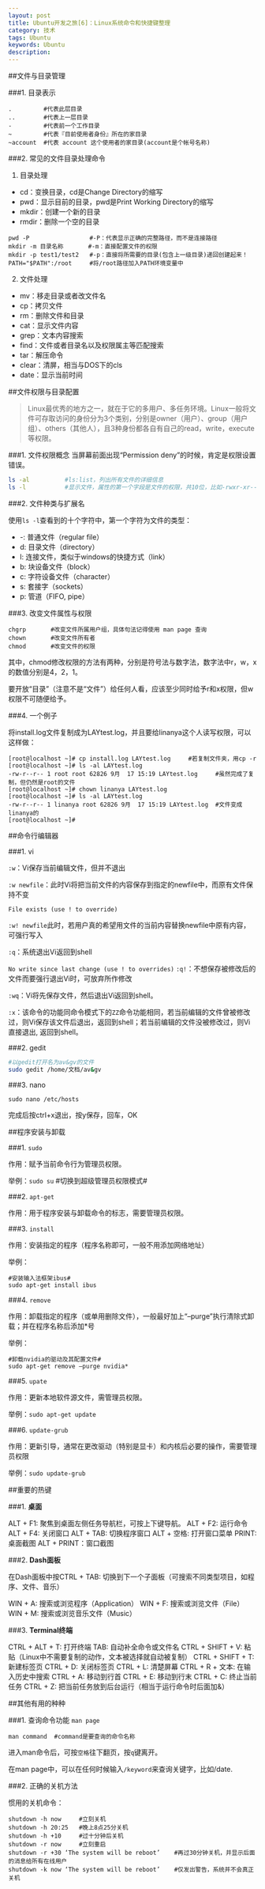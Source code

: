 ```yaml
---
layout: post
title: Ubuntu开发之旅[6]：Linux系统命令和快捷键整理
category: 技术
tags: Ubuntu
keywords: Ubuntu
description: 
---
```


##文件与目录管理

###1. 目录表示
```
.         #代表此层目录
..        #代表上一层目录
-         #代表前一个工作目录
~         #代表『目前使用者身份』所在的家目录
~account  #代表 account 这个使用者的家目录(account是个帐号名称)
```

###2. 常见的文件目录处理命令

1) 目录处理

- cd：变换目录，cd是Change Directory的缩写
- pwd：显示目前的目录，pwd是Print Working Directory的缩写
- mkdir：创建一个新的目录
- rmdir：删除一个空的目录

```
pwd -P                 #-P：代表显示正确的完整路径，而不是连接路径
mkdir -m 目录名称       #-m：直接配置文件的权限
mkdir -p test1/test2   #-p：直接将所需要的目录(包含上一级目录)递回创建起来！
PATH="$PATH":/root     #将/root路径加入PATH环境变量中
```

2) 文件处理

- mv：移走目录或者改文件名
- cp：拷贝文件
- rm：删除文件和目录
- cat：显示文件内容
- grep：文本内容搜索
- find：文件或者目录名以及权限属主等匹配搜索
- tar：解压命令
- clear：清屏，相当与DOS下的cls
- date：显示当前时间


##文件权限与目录配置

> Linux最优秀的地方之一，就在于它的多用户、多任务环境。Linux一般将文件可存取访问的身份分为3个类别，分别是owner（用户）、group（用户组）、others（其他人），且3种身份都各自有自己的read，write，execute等权限。

###1. 文件权限概念
当屏幕前面出现“Permission deny”的时候，肯定是权限设置错误。

```sh
ls -al          #ls:list，列出所有文件的详细信息
ls -l           #显示文件，属性的第一个字段是文件的权限，共10位，比如-rwxr-xr--，表示owner具有rwx权限，group具有rx权限，others只具有r权限
```

###2. 文件种类与扩展名

使用`ls -l`查看到的十个字符中，第一个字符为文件的类型：

- -: 普通文件（regular file）
- d: 目录文件（directory）
- l: 连接文件，类似于windows的快捷方式（link）
- b: 块设备文件（block）
- c: 字符设备文件（character）
- s: 套接字（sockets）
- p: 管道（FIFO, pipe）

###3. 改变文件属性与权限

```
chgrp       #改变文件所属用户组，具体句法记得使用 man page 查询
chown       #改变文件所有者
chmod       #改变文件的权限
```
其中，chmod修改权限的方法有两种，分别是符号法与数字法，数字法中r，w，x的数值分别是4，2，1。

要开放“目录”（注意不是“文件”）给任何人看，应该至少同时给予r和x权限，但w权限不可随便给予。

###4. 一个例子

将install.log文件复制成为LAYtest.log，并且要给linanya这个人读写权限，可以这样做：

```
[root@localhost ~]# cp install.log LAYtest.log     #若复制文件夹，用cp -r
[root@localhost ~]# ls -al LAYtest.log 
-rw-r--r-- 1 root root 62826 9月  17 15:19 LAYtest.log     #虽然完成了复制，但仍然是root的文件
[root@localhost ~]# chown linanya LAYtest.log 
[root@localhost ~]# ls -al LAYtest.log       
-rw-r--r-- 1 linanya root 62826 9月  17 15:19 LAYtest.log  #文件变成linanya的
[root@localhost ~]# 
```

##命令行编辑器

###1. vi

`:w`：Vi保存当前编辑文件，但并不退出

`:w newfile`：此时Vi将把当前文件的内容保存到指定的newfile中，而原有文件保持不变

`File exists (use ! to override)`

`:w! newfile`此时，若用户真的希望用文件的当前内容替换newfile中原有内容，可强行写入

`:q`：系统退出Vi返回到shell

`No write since last change (use ! to overrides)`
`:q!`：不想保存被修改后的文件而要强行退出Vi时，可放弃所作修改

`:wq`：Vi将先保存文件，然后退出Vi返回到shell。

`:x`：该命令的功能同命令模式下的`ZZ`命令功能相同，若当前编辑的文件曾被修改过，则Vi保存该文件后退出，返回到shell；若当前编辑的文件没被修改过，则Vi直接退出, 返回到shell。

###2. gedit

```sh
#以gedit打开名为av&gv的文件
sudo gedit /home/文档/av&gv 
```

###3. nano 

`sudo nano /etc/hosts`

完成后按ctrl+x退出，按y保存，回车，OK


##程序安装与卸载

###1. `sudo`

作用：赋予当前命令行为管理员权限。

举例：`sudo su` #切换到超级管理员权限模式#

###2. `apt-get`

作用：用于程序安装与卸载命令的标志，需要管理员权限。

###3. `install`

作用：安装指定的程序（程序名称即可，一般不用添加网络地址）

举例：

```
#安装输入法框架ibus#
sudo apt-get install ibus 
```

###4. `remove`

作用：卸载指定的程序（或单用删除文件），一般最好加上“–purge”执行清除式卸载；并在程序名称后添加*号

举例：

```
#卸载nvidia的驱动及其配置文件#
sudo apt-get remove –purge nvidia* 
```

###5. `upate`

作用：更新本地软件源文件，需管理员权限。

举例：`sudo apt-get update`

 
###6. `update-grub`

作用：更新引导，通常在更改驱动（特别是显卡）和内核后必要的操作，需要管理员权限

举例：`sudo update-grub`

##重要的热键

###1. **桌面**

ALT + F1: 聚焦到桌面左侧任务导航栏，可按上下键导航。
ALT + F2: 运行命令
ALT + F4: 关闭窗口
ALT + TAB: 切换程序窗口
ALT + 空格: 打开窗口菜单
PRINT: 桌面截图
ALT + PRINT：窗口截图

###2. **Dash面板**

在Dash面板中按CTRL + TAB: 切换到下一个子面板（可搜索不同类型项目，如程序、文件、音乐）

WIN + A: 搜索或浏览程序（Application）
WIN + F: 搜索或浏览文件（File）
WIN + M: 搜索或浏览音乐文件（Music）

###3. **Terminal终端**

CTRL + ALT + T: 打开终端
TAB: 自动补全命令或文件名
CTRL + SHIFT + V: 粘贴（Linux中不需要复制的动作，文本被选择就自动被复制）
CTRL + SHIFT + T: 新建标签页
CTRL + D: 关闭标签页
CTRL + L: 清楚屏幕
CTRL + R + 文本: 在输入历史中搜索
CTRL + A: 移动到行首
CTRL + E: 移动到行末
CTRL + C: 终止当前任务
CTRL + Z: 把当前任务放到后台运行（相当于运行命令时后面加&）

##其他有用的种种

###1. 查询命令功能 `man page`

```
man command  #command是要查询的命令名称
```

进入man命令后，可按`空格`往下翻页，按`q`键离开。

在man page中，可以在任何时候输入`/keyword`来查询关键字，比如/date.

###2. 正确的关机方法

惯用的关机命令：

```
shutdown -h now     #立刻关机
shutdown -h 20:25   #晚上8点25分关机
shutdown -h +10     #过十分钟后关机
shutdown -r now     #立刻重启
shutdown -r +30 ‘The system will be reboot’    #再过30分钟关机，并显示后面的消息给所有在线用户
shutdown -k now ‘The system will be reboot’    #仅发出警告，系统并不会真正关机
```
